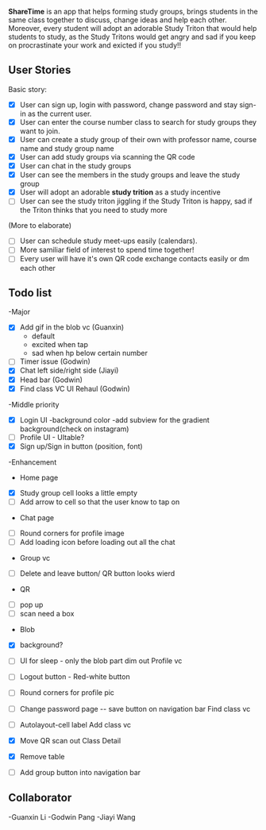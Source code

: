 **ShareTime** is an app that helps forming study groups, brings students in the same class together to discuss, change ideas and help each other.
Moreover, every student will adopt an adorable Study Triton that would help students to study, as the Study Tritons would get angry and sad if you keep on procrastinate your 
work and exicted if you study!!

## User Stories
Basic story:
- [x] User can sign up, login with password, change password and stay sign-in as the current user.
- [x] User can enter the course number class to search for study groups they want to join.
- [x] User can create a study group of their own with professor name, course name and study group name
- [x] User can add study groups via scanning the QR code
- [x] User can chat in the study groups
- [x] User can see the members in the study groups and leave the study group
- [x] User will adopt an adorable **study trition** as a study incentive
- [ ] User can see the study triton jiggling if the Study Triton is happy, sad if the Triton thinks that you need to study more

(More to elaborate)
- [ ] User can schedule study meet-ups easily (calendars).
- [ ] More samiliar field of interest to spend time together!
- [ ] Every user will have it's own QR code exchange contacts easily or dm each other

## Todo list
-Major
 - [x] Add gif in the blob vc (Guanxin)
	- default
	- excited when tap
	- sad when hp below certain number
 - [ ] Timer issue (Godwin)
 - [x] Chat left side/right side (Jiayi)
 - [x] Head bar (Godwin)
 - [x] Find class VC UI Rehaul (Godwin)

-Middle priority
- [x] Login UI
	-background color
	-add subview for the gradient background(check on instagram)
- [ ] Profile UI - UItable?
- [x] Sign up/Sign in button (position, font)

-Enhancement
- Home page
- [x] Study group cell looks a little empty
- [ ] Add arrow to cell so that the user know to tap on
- Chat page
- [ ] Round corners for profile image
- [ ] Add loading icon before loading out all the chat
- Group vc
- [ ] Delete and leave button/ QR button looks wierd
- QR
- [ ] pop up
- [ ] scan need a box
- Blob
- [x] background?
- [ ] UI for sleep - only the blob part dim out
Profile vc
- [ ] Logout button - Red-white button
- [ ] Round corners for profile pic
- [ ] Change password page -- save button on navigation bar
Find class vc
- [ ] Autolayout-cell label
Add class vc
- [x] Move QR scan out
Class Detail
- [x] Remove table
- [ ] Add group button into navigation bar



## Collaborator
-Guanxin Li
-Godwin Pang
-Jiayi Wang

